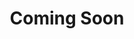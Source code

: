 ---
image: /assets/man-cooking.jpg
title: Coming Soon
summary: Coming Soon.
# email: 
# phone: 
# address: Westgate Square, Edison, NJ 08820

rank: 1
---
